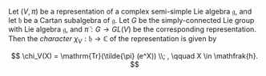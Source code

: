 Let $(V, \pi)$ be a representation of a complex semi-simple Lie algebra $\mathfrak{g}$, and let $\mathfrak{h}$ be a Cartan subalgebra of $\mathfrak{g}$. Let $G$ be the simply-connected Lie group with Lie algebra $\mathfrak{g}$, and $\tilde{\pi}: G \to GL(V)$ be the corresponding representation. Then the *character* $\chi_V: \mathfrak{h} \to \mathbb{C}$ of the representation is given by

$$
\chi_V(X) = \mathrm{Tr}(\tilde{\pi} (e^X)) \\; , \qquad X \in \mathfrak{h}.
$$
